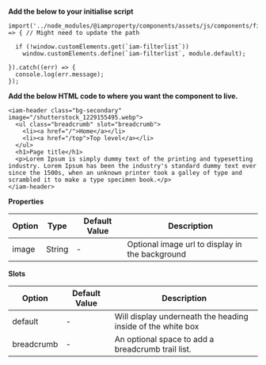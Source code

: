 **Add the below to your initialise script**

```
import('../node_modules/@iamproperty/components/assets/js/components/filterlist/filterlist.component.min').then(module => { // Might need to update the path

  if (!window.customElements.get(`iam-filterlist`))
    window.customElements.define(`iam-filterlist`, module.default);

}).catch((err) => {
  console.log(err.message);
});
```

**Add the below HTML code to where you want the component to live.**

```
<iam-header class="bg-secondary" image="/shutterstock_1229155495.webp">
  <ul class="breadcrumb" slot="breadcrumb">
    <li><a href="/">Home</a></li>
    <li><a href="/top">Top level</a></li>
  </ul>
  <h1>Page title</h1>
  <p>Lorem Ipsum is simply dummy text of the printing and typesetting industry. Lorem Ipsum has been the industry's standard dummy text ever since the 1500s, when an unknown printer took a galley of type and scrambled it to make a type specimen book.</p>
</iam-header>
```

**Properties**

| Option | Type   | Default Value | Description                                     |
| ------ | ------ | ------------- | ----------------------------------------------- |
| image  | String | -             | Optional image url to display in the background |

**Slots**

| Option     | Default Value | Description                                                 |
| ---------- | ------------- | ----------------------------------------------------------- |
| default    | -             | Will display underneath the heading inside of the white box |
| breadcrumb | -             | An optional space to add a breadcrumb trail list.           |
